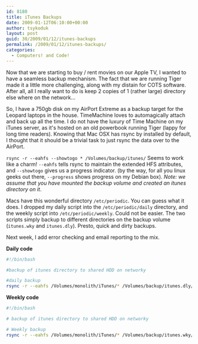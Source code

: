 ```yaml
---
id: 8180
title: iTunes Backups
date: 2009-01-12T06:10:00+00:00
author: tsykoduk
layout: post
guid: 30/2009/01/12/itunes-backups
permalink: /2009/01/12/itunes-backups/
categories:
  - Computers! and Code!
---
```

Now that we are starting to buy / rent movies on our Apple TV, I wanted to have a seamless backup mechanism. The fact that we are running Tiger made it a little more challenging, along with my distain for <span class="caps">COTS</span> software. After all, all I really want to do is keep 2 copies of 1 (rather large) directory else where on the network...

<!--more-->

So, I have a 750gb disk on my AirPort Extreme as a backup target for the Leopard laptops in the house. TimeMachine loves to automagically attach and back up all the time. I do not have the luxury of Time Machine on my iTunes server, as it's hosted on an old powerbook running Tiger (lappy for long time readers). Knowing that Mac <span class="caps">OSX</span> has rsync by installed by default, I thought that it should be a trivial task to just rsync the data over to the AirPort.

<code>rsync -r --eahfs --showtogo * /Volumes/backup/itunes/</code> Seems to work like a charm! <code>--eahfs</code> tells rsync to maintain the extended <span class="caps">HFS</span> attributes, and <code>--showtogo</code> gives us a progress indicator. (by the way, for all you linux geeks out there, <code>--progress</code> shows progress on my Debian box). <em>Note: we assume that you have mounted the backup volume and created an itunes directory on it</em>.

Macs have this wonderful directory <code>/etc/periodic</code>. You can guess what it does. I dropped my daily script into the <code>/etc/periodic/daily</code> directory, and the weekly script into <code>/etc/periodic/weekly</code>. Could not be easier.
The two scripts simply backup to different directories on the backup volume (<code>itunes.wky</code> and <code>itunes.dly</code>). Presto, quick and dirty backups.

Next week, I add error checking and email reporting to the mix.

<strong>Daily code</strong>

```bash
#!/bin/bash

#backup of itunes directory to shared HDD on networky

#daily backup
rsync -r --eahfs /Volumes/monolith/iTunes/* /Volumes/backup/itunes.dly/
```

<strong>Weekly code</strong>

```bash 
#!/bin/bash

# backup of itunes directory to shared HDD on networky

# Weekly backup
rsync -r --eahfs /Volumes/monolith/iTunes/* /Volumes/backup/itunes.wky/
```